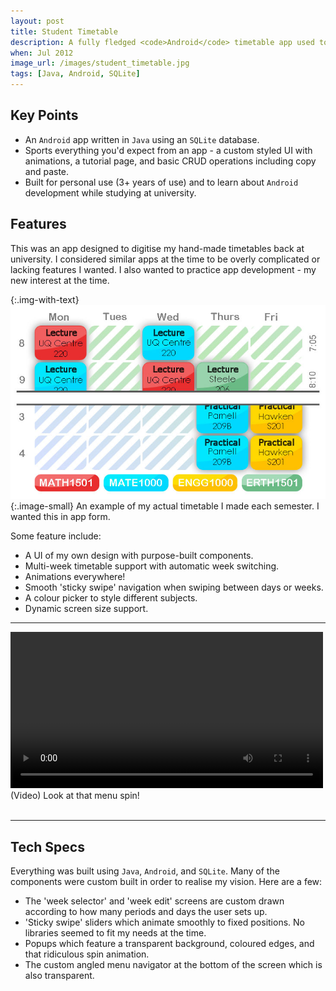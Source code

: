 ```yaml
---
layout: post
title: Student Timetable
description: A fully fledged <code>Android</code> timetable app used to track my class schedules at university. It came fully featured with a tutorial page, snazzy animations, and a custom built UI.
when: Jul 2012
image_url: /images/student_timetable.jpg
tags: [Java, Android, SQLite]
---
```


## Key Points
- An `Android` app written in `Java` using an `SQLite` database.
- Sports everything you'd expect from an app - a custom styled UI with animations, a tutorial page, and basic CRUD operations including copy and paste.
- Built for personal use (3+ years of use) and to learn about `Android` development while studying at university.

## Features

This was an app designed to digitise my hand-made timetables back at university. I considered similar apps at the time to be overly complicated or lacking features I wanted. I also wanted to practice app development - my new interest at the time.

{:.img-with-text}
![Image of manual timetable.](/images/student_timetable_manual.jpg){:.image-small}
An example of my actual timetable I made each semester. I wanted this in app form.

Some feature include:
- A UI of my own design with purpose-built components.
- Multi-week timetable support with automatic week switching.
- Animations everywhere!
- Smooth 'sticky swipe' navigation when swiping between days or weeks.
- A colour picker to style different subjects.
- Dynamic screen size support.

---

<div class="img-with-text">
    <video controls autoplay loop width="500">
    <source src="/images/student_timetable_ui.mp4" type="video/mp4">
    </video>
    <br>
    <span>(Video) Look at that menu spin!</span>
    <br>
    <br>
</div>

---

## Tech Specs

Everything was built using `Java`, `Android`, and `SQLite`. Many of the components were custom built in order to realise my vision. Here are a few:
- The 'week selector' and 'week edit' screens are custom drawn according to how many periods and days the user sets up.
- 'Sticky swipe' sliders which animate smoothly to fixed positions. No libraries seemed to fit my needs at the time.
- Popups which feature a transparent background, coloured edges, and that ridiculous spin animation.
- The custom angled menu navigator at the bottom of the screen which is also transparent.